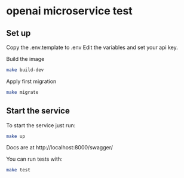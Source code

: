 # openai microservice test


## Set up

Copy the .env.template to .env
Edit the variables and set your api key.

Build the image

```bash
make build-dev
```

Apply first migration

```bash
make migrate
```

## Start the service

To start the service just run:

```bash
make up
```

Docs are at http://localhost:8000/swagger/

You can run tests with:

```bash
make test
```
